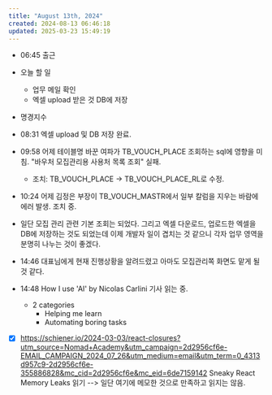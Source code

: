 ```yaml
---
title: "August 13th, 2024"
created: 2024-08-13 06:46:18
updated: 2025-03-23 15:49:19
---
```

  * 06:45 출근
  * 오늘 할 일
    * 업무 메일 확인
    * 엑셀 upload 받은 것 DB에 저장

  * 명경지수
  * 08:31 엑셀 upload 및 DB 저장 완료.
  * 09:58 어제 테이블명 바꾼 여파가 TB_VOUCH_PLACE 조회하는 sql에 영향을 미침. "바우처 모집관리용 사용처 목록 조회" 실패.
    * 조치: TB_VOUCH_PLACE -> TB_VOUCH_PLACE_RL로 수정.
  * 10:24 어제 김정은 부장이 TB_VOUCH_MASTR에서 일부 칼럼을 지우는 바람에 에러 발생. 조치 중.
  * 일단 모집 관리 관련 기본 조회는 되었다. 그리고 엑셀 다운로드, 업로드한 엑셀을 DB에 저장하는 것도 되었는데 이제 개발자 일이 겹치는 것 같으니 각자 업무 영역을 분명히 나누는 것이 좋겠다. 
  * 14:46 대표님에게 현재 진행상황을 알려드렸고 아마도 모집관리쪽 화면도 맡게 될 것 같다.
  * 14:48 How I use 'AI' by Nicolas Carlini 기사 읽는 중.
    * 2 categories
      * Helping me learn
      * Automating boring tasks
  * [x] https://schiener.io/2024-03-03/react-closures?utm_source=Nomad+Academy&utm_campaign=2d2956cf6e-EMAIL_CAMPAIGN_2024_07_26&utm_medium=email&utm_term=0_4313d957c9-2d2956cf6e-355886828&mc_cid=2d2956cf6e&mc_eid=6de7159142 Sneaky React Memory Leaks 읽기  --> 일단 여기에 메모한 것으로 만족하고 읽지는 않음.